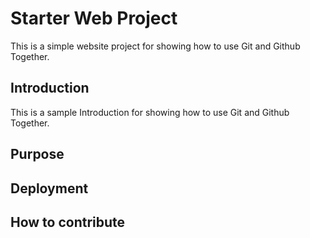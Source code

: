 # Starter Web Project 
This is a simple website project for showing how to use Git and Github Together.

## Introduction
This is a sample Introduction for showing how to use Git and Github Together.

## Purpose

## Deployment

## How to contribute
